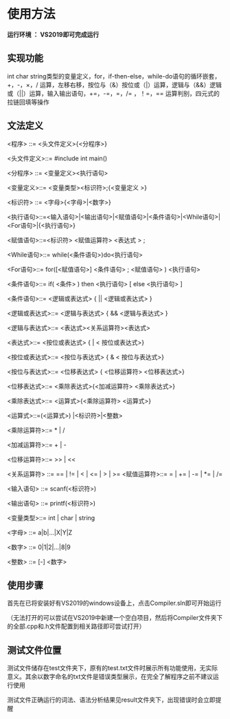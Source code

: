 # 使用方法

**运行环境 ： VS2019即可完成运行**

## 实现功能

int char string类型的变量定义，for，if-then-else，while-do语句的循环嵌套，+，-，×，/ 运算，左移右移，按位与（&）按位或（|）运算，逻辑与（&&）逻辑或（||）运算，输入输出语句，+=，-=，=，/= ，！=，== 运算判别，四元式的拉链回填等操作

## 文法定义

<程序> ::= <头文件定义>{<分程序>}

<头文件定义>::= #include<iostream> int main()
 
<分程序> ::= <变量定义><执行语句>
 
 <变量定义>::= <变量类型><标识符>;{<变量定义 >}
  
<标识符> ::= <字母>{<字母>|<数字>}
 
<执行语句>::=<输入语句>|<输出语句>|<赋值语句>|<条件语句>|<While语句>|<For语句>|{<执行语句>}
 
<赋值语句>::=<标识符> <赋值运算符> <表达式 > ;
 
<While语句>::= while(<条件语句>)do<执行语句>
 
<For语句>::= for([<赋值语句>] <条件语句> ; <赋值语句> ) <执行语句>
 
<条件语句>::= if( <条件> ) then <执行语句> [ else <执行语句> ]
 
<条件语句>::= <逻辑或表达式> { || <逻辑或表达式> }
 
<逻辑或表达式>::= <逻辑与表达式> { && <逻辑与表达式> }
 
<逻辑与表达式>::= <表达式><关系运算符><表达式>
 
<表达式>::= <按位或表达式> { |  < 按位或表达式>}
 
<按位或表达式>::= <按位与表达式> { &  < 按位与表达式>}
 
<按位与表达式>::= <位移表达式> { <位移运算符> <位移表达式>}
 
<位移表达式>::= <乘除表达式>{<加减运算符> <乘除表达式>}
 
<乘除表达式>::= <运算式>{<乘除运算符> <运算式>}
 
<运算式>::=(<运算式>) |<标识符>|<整数>
 
<乘除运算符>::= * | /
 
<加减运算符>::= + | -
 
<位移运算符>::= >> | <<
 
 
<关系运算符> ::= == | != | < | <= | > | >=
<赋值运算符>::= = | += | -= | *= | /=
 
<输入语句> ::= scanf(<标识符>)
 
<输出语句> ::= printf(<标识符>)
 
<变量类型>::= int | char | string
 
<字母> ::= a|b|...|X|Y|Z
 
<数字> ::= 0|1|2|...|8|9
 
<整数> ::= [-] <数字> 



## **使用步骤**

首先在已将安装好有VS2019的windows设备上，点击Compiler.sln即可开始运行

（无法打开的可以尝试在VS2019中新建一个空白项目，然后将Compiler文件夹下的全部.cpp和.h文件配置到相关路径即可尝试打开）



## 测试文件位置

测试文件储存在test文件夹下，原有的test.txt文件时展示所有功能使用，无实际意义。其余以数字命名的txt文件是错误类型展示，在完全了解程序之前不建议运行使用

测试文件正确运行的词法、语法分析结果见result文件夹下，出现错误时会立即提醒
